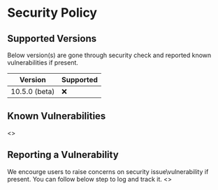 # Security Policy

## Supported Versions

Below version(s) are gone through security check and reported known vulnerabilities if present.

| Version         | Supported          |
| --------------- | ------------------ |
| 10.5.0 (beta)   | :x:                |


## Known Vulnerabilities
<<Link>>

## Reporting a Vulnerability

We encourge users to raise concerns on security issue\vulnerability if present.
You can follow below step to log and track it.
<<Steps>>
